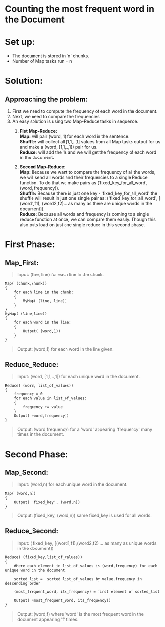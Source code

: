 # **Counting the most frequent word in the Document**

# **Set up:**
- The document is stored in 'n' chunks.
- Number of Map tasks run = n

# **Solution:**

## **Approaching the problem:**
1. First we need to compute the frequency of each word in the document.
2. Next, we need to compare the frequencies.
3. An easy solution is using two Map-Reduce tasks in sequence.  
    1. **Fist Map-Reduce:**  
        **Map:** will pair (word, 1) for each word in the sentence.  
        **Shuffle:** will collect all [1,1,..,1] values from all Map tasks output for us and make a (word, [1,1,..,1]) pair for us.  
        **Reduce:** will add the 1s and we will get the frequency of each word in the document.

    2. **Second Map-Reduce:**  
        **Map:** Because we want to compare the frequency of all the words, we will send all words and their frequencies to a single Reduce function. To do that we make pairs as ('fixed_key_for_all_word', (word, frequency)).  
        **Shuffle:** Because there is just one key - 'fixed_key_for_all_word' the shuffle will result in just one single pair as: ('fixed_key_for_all_word', [ (word1,f1), (word2,f2)... as many as there are unique words in the document]).  
        **Reduce:** Because all words and frequency is coming to a single reduce function at once, we can compare them easily. Though this also puts load on just one single reduce in this second phase.

# **First Phase:**
## **Map_First:**
>Input: (line, line) for each line in the chunk.
```
Map( (chunk,chunk))
{
    for each line in the chunk:
    {
        MyMap( (line, line))
    }
}
MyMap( (line,line))
{
    for each word in the line:
    {
        Output( (word,1))
    }
}
```
>Output: (word,1) for each word in the line given.
## **Reduce_Reduce:**
>Input: (word, [1,1,..,1]) for each unique word in the document.
```
Reduce( (word, list_of_values))
{
    frequency = 0
    for each value in list_of_values:
    {
        frequency += value
    }
    Output( (word,frequency))
}
```
>Output: (word,frequency) for a 'word' appearing 'frequency' many times in the document.

# **Second Phase:**
## **Map_Second:**
>Input: (word,n) for each unique word in the document.
```
Map( (word,n))
{
    Output( 'fixed_key', (word,n))
}
```
>Output: (fixed_key, (word,n)) same fixed_key is used for all words.

## **Reduce_Second:**
>Input: ( fixed_key, [(word1,f1),(word2,f2),... as many as unique words in the document])
```
Reduce( (fixed_key,list_of_values))
{
    #Here each element in list_of_values is (word,frequency) for each unique word in the document.

    sorted_list =  sorted list_of_values by value.frequency in descending order

    (most_frequent_word, its_frequency) = first element of sorted_list
    
    Output( (most_frequent_word, its_frequency))
}
```
>Output: (word,f) where 'word' is the most frequent word in the document appearing 'f' times.
